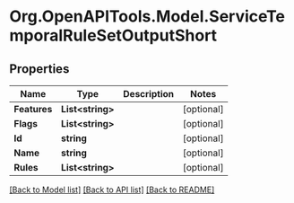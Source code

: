 # Org.OpenAPITools.Model.ServiceTemporalRuleSetOutputShort

## Properties

Name | Type | Description | Notes
------------ | ------------- | ------------- | -------------
**Features** | **List&lt;string&gt;** |  | [optional] 
**Flags** | **List&lt;string&gt;** |  | [optional] 
**Id** | **string** |  | [optional] 
**Name** | **string** |  | [optional] 
**Rules** | **List&lt;string&gt;** |  | [optional] 

[[Back to Model list]](../README.md#documentation-for-models) [[Back to API list]](../README.md#documentation-for-api-endpoints) [[Back to README]](../README.md)

